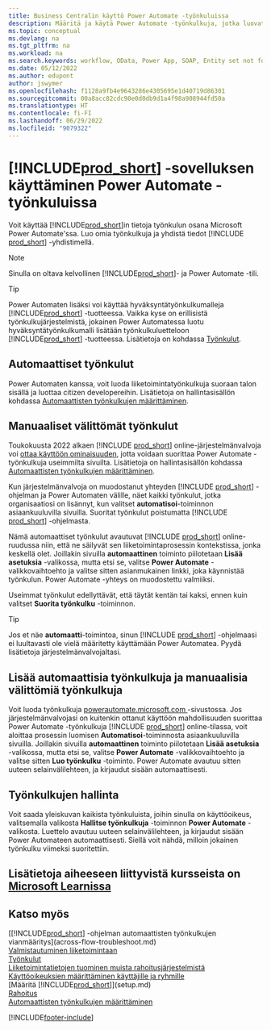 ```yaml
---
title: Business Centralin käyttö Power Automate -työnkuluissa
description: Määritä ja käytä Power Automate -työnkulkuja, jotka luovat tai muuttavat Business Centralin tietoja.
ms.topic: conceptual
ms.devlang: na
ms.tgt_pltfrm: na
ms.workload: na
ms.search.keywords: workflow, OData, Power App, SOAP, Entity set not found, workflowWebhookSubscriptions
ms.date: 05/12/2022
ms.author: edupont
author: jswymer
ms.openlocfilehash: f1128a9fb4e9643286e4305695e1d40719d86301
ms.sourcegitcommit: 00a8acc82cdc90e0d0db9d1a4f98a908944fd50a
ms.translationtype: HT
ms.contentlocale: fi-FI
ms.lasthandoff: 06/29/2022
ms.locfileid: "9079322"
---
```

# <a name="use-prod_short-in-power-automate-flows"></a>[!INCLUDE[prod_short](includes/prod_short.md)] -sovelluksen käyttäminen Power Automate -työnkuluissa

Voit käyttää [!INCLUDE[prod_short](includes/prod_short.md)]in tietoja työnkulun osana Microsoft Power Automate'ssa. Luo omia työnkulkuja ja yhdistä tiedot [!INCLUDE [prod_short](includes/prod_short.md)] -yhdistimellä.  

> [!NOTE]  
> Sinulla on oltava kelvollinen [!INCLUDE[prod_short](includes/prod_short.md)]- ja Power Automate -tili.  

> [!TIP]
> Power Automaten lisäksi voi käyttää hyväksyntätyönkulkumalleja [!INCLUDE[prod_short](includes/prod_short.md)] -tuotteessa. Vaikka kyse on erillisistä työnkulkujärjestelmistä, jokainen Power Automatessa luotu hyväksyntätyönkulkumalli lisätään työnkulkuluetteloon [!INCLUDE[prod_short](includes/prod_short.md)] -tuotteessa. Lisätietoja on kohdassa [Työnkulut](across-workflow.md).  

## <a name="automated-workflows"></a>Automaattiset työnkulut

Power Automaten kanssa, voit luoda liiketoimintatyönkulkuja suoraan talon sisällä ja luottaa citizen developereihin. Lisätietoja on hallintasisällön kohdassa [Automaattisten työnkulkujen määrittäminen](/dynamics365/business-central/dev-itpro/powerplatform/automate-workflows).  

## <a name="manual-instant-flows"></a>Manuaaliset välittömät työnkulut

Toukokuusta 2022 alkaen [!INCLUDE [prod_short](includes/prod_short.md)] online-järjestelmänvalvoja voi [ottaa käyttöön ominaisuuden](admin-feature-management.md), jotta voidaan suorittaa Power Automate -työnkulkuja useimmilta sivuilta. Lisätietoja on hallintasisällön kohdassa [Automaattisten työnkulkujen määrittäminen](/dynamics365/business-central/dev-itpro/powerplatform/automate-workflows).  

Kun järjestelmänvalvoja on muodostanut yhteyden [!INCLUDE [prod_short](includes/prod_short.md)] -ohjelman ja Power Automaten välille, näet kaikki työnkulut, jotka organisaatiosi on lisännyt, kun valitset **automatisoi**-toiminnon asiaankuuluvilla sivuilla. Suoritat työnkulut poistumatta [!INCLUDE [prod_short](includes/prod_short.md)] -ohjelmasta.  

Nämä automaattiset työnkulut avautuvat [!INCLUDE [prod_short](includes/prod_short.md)] online-ruudussa niin, että ne säilyvät sen liiketoimintaprosessin kontekstissa, jonka keskellä olet. Joillakin sivuilla **automaattinen** toiminto piilotetaan **Lisää asetuksia** -valikossa, mutta etsi se, valitse **Power Automate** -valikkovaihtoehto ja valitse sitten asianmukainen linkki, joka käynnistää työnkulun. Power Automate -yhteys on muodostettu valmiiksi.  

Useimmat työnkulut edellyttävät, että täytät kentän tai kaksi, ennen kuin valitset **Suorita työnkulku** -toiminnon.  

> [!TIP]
> Jos et näe **automaatti**-toimintoa, sinun [!INCLUDE [prod_short](includes/prod_short.md)] -ohjelmaasi ei luultavasti ole vielä määritetty käyttämään Power Automatea. Pyydä lisätietoja järjestelmänvalvojaltasi.

## <a name="add-more-automated-flows-and-manual-instant-flows"></a>Lisää automaattisia työnkulkuja ja manuaalisia välittömiä työnkulkuja

Voit luoda työnkulkuja [powerautomate.microsoft.com ](https://powerautomate.microsoft.com) -sivustossa. Jos järjestelmänvalvojasi on kuitenkin ottanut käyttöön mahdollisuuden suorittaa Power Automate -työnkulkuja [!INCLUDE [prod_short](includes/prod_short.md)] online-tilassa, voit aloittaa prosessin luomisen **Automatisoi**-toiminnosta asiaankuuluvilla sivuilla. Joillakin sivuilla **automaattinen** toiminto piilotetaan **Lisää asetuksia** -valikossa, mutta etsi se, valitse **Power Automate** -valikkovaihtoehto ja valitse sitten **Luo työnkulku** -toiminto. Power Automate avautuu sitten uuteen selainvälilehteen, ja kirjaudut sisään automaattisesti.

## <a name="manage-workflows"></a>Työnkulkujen hallinta

Voit saada yleiskuvan kaikista työnkuluista, joihin sinulla on käyttöoikeus, valitsemalla valikosta **Hallitse työnkulkuja** -toiminnon **Power Automate** -valikosta. Luettelo avautuu uuteen selainvälilehteen, ja kirjaudut sisään Power Automateen automaattisesti. Siellä voit nähdä, milloin jokainen työnkulku viimeksi suoritettiin.  

## <a name="see-related-training-at-microsoft-learn"></a>Lisätietoja aiheeseen liittyvistä kursseista on [Microsoft Learnissa](/learn/modules/use-power-automate/)

## <a name="see-also"></a>Katso myös

[[!INCLUDE[prod_short](includes/prod_short.md)] -ohjelman automaattisten työnkulkujen vianmääritys](across-flow-troubleshoot.md)  
[Valmistautuminen liiketoimintaan](ui-get-ready-business.md)  
[Työnkulut](across-workflow.md)  
[Liiketoimintatietojen tuominen muista rahoitusjärjestelmistä](across-import-data-configuration-packages.md)  
[Käyttöoikeuksien määrittäminen käyttäjille ja ryhmille](ui-define-granular-permissions.md)  
[Määritä [!INCLUDE[prod_short](includes/prod_short.md)]](setup.md)  
[Rahoitus](finance.md)  
[Automaattisten työnkulkujen määrittäminen](/dynamics365/business-central/dev-itpro/powerplatform/automate-workflows)  

[!INCLUDE[footer-include](includes/footer-banner.md)]